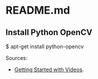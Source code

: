 # README.md

## Install Python OpenCV 

$ apt-get install python-opencv

Sources:

* [Getting Started with Videos][Getting Started with Videos].

[Getting Started with Videos]: http://opencv-python-tutroals.readthedocs.io/en/latest/py_tutorials/py_gui/py_video_display/py_video_display.html

